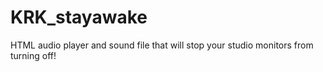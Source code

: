 # KRK_stayawake
HTML audio player and sound file that will stop your studio monitors from turning off!
